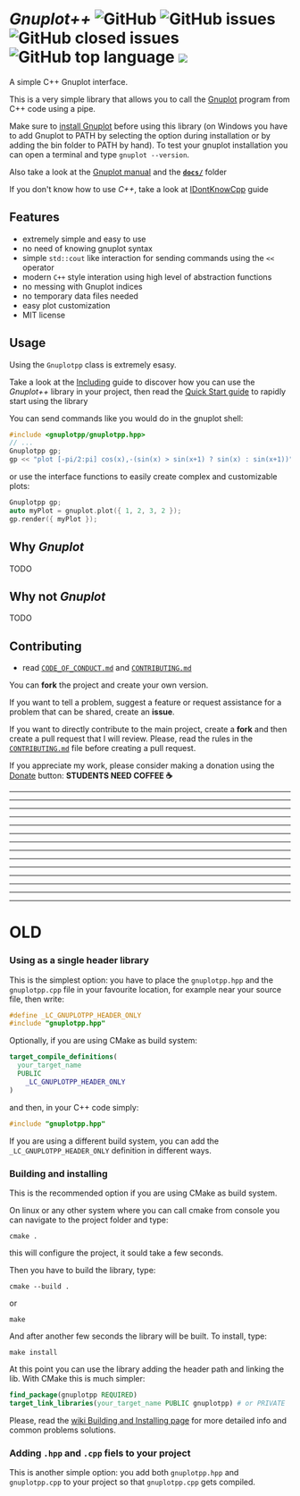 <!-- LC_NOTICE_BEGIN
===============================================================================
|                        Copyright (C) 2021 Luca Ciucci                       |
|-----------------------------------------------------------------------------|
| Important notices:                                                          |
|  - This work is distributed under the MIT license, feel free to use this    |
|   work as you wish.                                                         |
|  - Read the license file for further info.                                  |
| Written by Luca Ciucci <luca.ciucci99@gmail.com>, 2021                      |
===============================================================================
LC_NOTICE_END -->

<!-- https://github.com/badges/shields/blob/master/README.md -->
<!-- https://shields.io/ -->

# *Gnuplot++* ![GitHub](https://img.shields.io/github/license/LucaCiucci/gnuplotpp) ![GitHub issues](https://img.shields.io/github/issues/LucaCiucci/gnuplotpp) ![GitHub closed issues](https://img.shields.io/github/issues-closed-raw/LucaCiucci/gnuplotpp) ![GitHub top language](https://img.shields.io/github/languages/top/LucaCiucci/gnuplotpp) [![](https://www.paypalobjects.com/en_US/i/btn/btn_donate_LG.gif)](https://www.paypal.com/donate?hosted_button_id=6WDUWJUNWKKP4)
A simple C++ Gnuplot interface.


This is a very simple library that allows you to call the [Gnuplot](http://www.gnuplot.info/) program from C++ code using a pipe.

Make sure to [install Gnuplot](http://www.gnuplot.info/download.html) before using this library (on Windows you have to add Gnuplot to PATH by selecting the option during installation or by adding the bin folder to PATH by hand). To test your gnuplot installation you can open a terminal and type `gnuplot --version`.

Also take a look at the [Gnuplot manual](http://www.gnuplot.info/docs_5.0/gnuplot.pdf) and the **[`docs/`](docs/)** folder

If you don't know how to use *C++*, take a look at [IDontKnowCpp](./docs/IDontKnowCpp.md) guide

## Features

 - extremely simple and easy to use
 - no need of knowing gnuplot syntax
 - simple `std::cout` like interaction for sending commands using the `<<` operator
 - modern `C++` style interation using high level of abstraction functions
 - no messing with Gnuplot indices
 - no temporary data files needed
 - easy plot customization
 - MIT license

## Usage
Using the `Gnuplotpp` class is extremely esasy.

Take a look at the [Including](./docs/BuildAndInstall.md) guide to discover how you can use the _Gnuplot++_ library in your project, then read the [Quick Start guide](./docs/QuickStart.md) to rapidly start using the library

You can send commands like you would do in the gnuplot shell:
```cpp
#include <gnuplotpp/gnuplotpp.hpp>
// ...
Gnuplotpp gp;
gp << "plot [-pi/2:pi] cos(x),-(sin(x) > sin(x+1) ? sin(x) : sin(x+1))" << std::endl;
```
or use the interface functions to easily create complex and customizable plots:
```cpp
Gnuplotpp gp;
auto myPlot = gnuplot.plot({ 1, 2, 3, 2 });
gp.render({ myPlot });
```

## Why *Gnuplot*

TODO

## Why not *Gnuplot*

TODO

## Contributing

 - read [`CODE_OF_CONDUCT.md`](./CODE_OF_CONDUCT.md) and [`CONTRIBUTING.md`](CONTRIBUTING.md)

You can **fork** the project and create your own version.

If you want to tell a problem, suggest a feature or request assistance for a problem that can be shared, create an **issue**.

If you want to directly contribute to the main project, create a **fork** and then create a pull request that I will review. Please, read the rules in the [`CONTRIBUTING.md`](CONTRIBUTING.md) file before creating a pull request.

If you appreciate my work, please consider making a donation using the [Donate](https://www.paypal.com/donate?hosted_button_id=6WDUWJUNWKKP4) button: **STUDENTS NEED COFFEE :coffee:**

---
---
---
---
---
---
---
---
---
---
---
---
---
---

# OLD

### Using as a single header library

This is the simplest option: you have to place the `gnuplotpp.hpp` and the `gnuplotpp.cpp` file in your favourite location, for example near your source file, then write:
```cpp
#define _LC_GNUPLOTPP_HEADER_ONLY
#include "gnuplotpp.hpp"
```

Optionally, if you are using CMake as build system:
```cmake
target_compile_definitions(
  your_target_name
  PUBLIC
    _LC_GNUPLOTPP_HEADER_ONLY
)
```
and then, in your C++ code simply:
```C++
#include "gnuplotpp.hpp"
```

If you are using a different build system, you can add the `_LC_GNUPLOTPP_HEADER_ONLY` definition in different ways.

### Building and installing

This is the recommended option if you are using CMake as build system.

On linux or any other system where you can call cmake from console you can navigate to the project folder and type:
```
cmake .
```
this will configure the project, it sould take a few seconds.

Then you have to build the library, type:
```
cmake --build .
```
or
```
make
```

And after another few seconds the library will be built. To install, type:
```
make install
```

At this point you can use the library adding the header path and linking the lib. With CMake this is much simpler:
```cmake
find_package(gnuplotpp REQUIRED)
target_link_libraries(your_target_name PUBLIC gnuplotpp) # or PRIVATE
```

Please, read the [wiki Building and Installing page](https://github.com/LucaCiucci/gnuplotpp/wiki/Building-and-Installing) for more detailed info and common problems solutions.

### Adding `.hpp` and `.cpp` fiels to your project

This is another simple option: you add both `gnuplotpp.hpp` and `gnuplotpp.cpp` to your project so that `gnuplotpp.cpp` gets compiled.